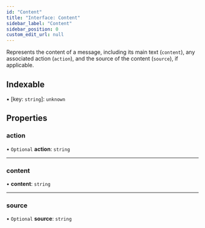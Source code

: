 ```yaml
---
id: "Content"
title: "Interface: Content"
sidebar_label: "Content"
sidebar_position: 0
custom_edit_url: null
---
```


Represents the content of a message, including its main text (`content`), any associated action (`action`), and the source of the content (`source`), if applicable.

## Indexable

▪ [key: `string`]: `unknown`

## Properties

### action

• `Optional` **action**: `string`

---

### content

• **content**: `string`

---

### source

• `Optional` **source**: `string`
